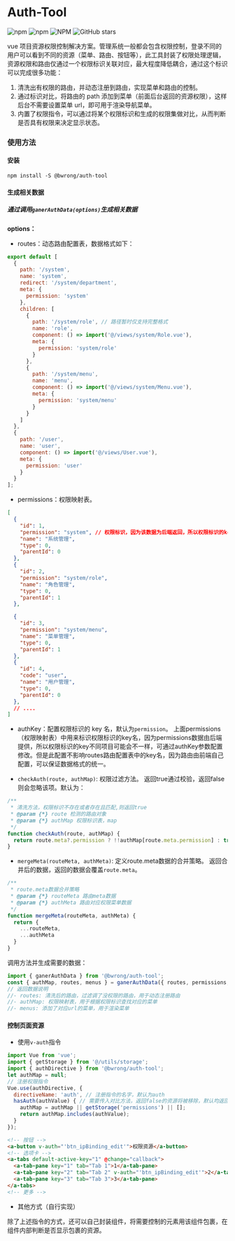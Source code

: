 # Auth-Tool

![npm](https://img.shields.io/npm/dt/@bwrong/auth-tool)
![npm](https://img.shields.io/npm/v/@bwrong/auth-tool)
![NPM](https://img.shields.io/npm/l/@bwrong/auth-tool)
![GitHub stars](https://img.shields.io/github/stars/bwrong/auth-tool?style=social)

vue 项目资源权限控制解决方案。管理系统一般都会包含权限控制，登录不同的用户可以看到不同的资源（菜单、路由、按钮等），此工具封装了权限处理逻辑，资源权限和路由仅通过一个权限标识关联对应，最大程度降低耦合，通过这个标识可以完成很多功能：

1. 清洗出有权限的路由，并动态注册到路由，实现菜单和路由的控制。
2. 通过标识对比，将路由的 path 添加到菜单（前面后台返回的资源权限），这样后台不需要设置菜单 url，即可用于渲染导航菜单。
3. 内置了权限指令，可以通过将某个权限标识和生成的权限集做对比，从而判断是否具有权限来决定显示状态。

### 使用方法
#### 安装
```shell
npm install -S @bwrong/auth-tool
```
#### 生成相关数据

##### 通过调用`ganerAuthData(options)`生成相关数据

**options：**

- routes：动态路由配置表，数据格式如下：

```js
export default [
  {
    path: '/system',
    name: 'system',
    redirect: '/system/department',
    meta: {
      permission: 'system'
    },
    children: [
      {
        path: '/system/role', // 路径暂时仅支持完整格式
        name: 'role',
        component: () => import('@/views/system/Role.vue'),
        meta: {
          permission: 'system/role'
        }
      },
      {
        path: '/system/menu',
        name: 'menu',
        component: () => import('@/views/system/Menu.vue'),
        meta: {
          permission: 'system/menu'
        }
      }
    ]
  },
  {
    path: '/user',
    name: 'user',
    component: () => import('@/views/User.vue'),
    meta: {
      permission: 'user'
    }
  }
];
```

- permissions：权限映射表。

```json
[
  {
    "id": 1,
    "permission": "system", // 权限标识，因为该数据为后端返回，所以权限标识的key，不同项目可能会不一样，所以提供下面authKey的参数用来配置key名
    "name": "系统管理",
    "type": 0,
    "parentId": 0
  },
  {
    "id": 2,
    "permission": "system/role",
    "name": "角色管理",
    "type": 0,
    "parentId": 1
  },

  {
    "id": 3,
    "permission": "system/menu",
    "name": "菜单管理",
    "type": 0,
    "parentId": 1
  },
  {
    "id": 4,
    "code": "user",
    "name": "用户管理",
    "type": 0,
    "parentId": 0
  },
  // ....
]
```

- authKey：配置权限标识的 key 名，默认为`permission`。
上面permissions（权限映射表）中用来标识权限标识的key名，因为permissions数据由后端提供，所以权限标识的key不同项目可能会不一样，可通过authKey参数配置修改。但是此配置不影响routes路由配置表中的key名，因为路由由前端自己配置，可以保证数据格式的统一。

- `checkAuth(route, authMap)`: 权限过滤方法。
返回true通过校验，返回false则会忽略该项。默认为：
```js
/**
 * 清洗方法，权限标识不存在或者存在且匹配,则返回true
 * @param {*} route 检测的路由对象
 * @param {*} authMap 权限标识表，map
 */
function checkAuth(route, authMap) {
  return route.meta?.permission ? !!authMap[route.meta.permission] : true;
}
```
- `mergeMeta(routeMeta, authMeta)`: 定义route.meta数据的合并策略。
返回合并后的数据，返回的数据会覆盖`route.meta`。
```js
/**
 * route.meta数据合并策略
 * @param {*} routeMeta 路由meta数据
 * @param {*} authMeta 路由对应权限菜单数据
 */
function mergeMeta(routeMeta, authMeta) {
  return {
    ...routeMeta,
    ...authMeta
  }
}
```

调用方法并生成需要的数据：
```js
import { ganerAuthData } from '@bwrong/auth-tool';
const { authMap, routes, menus } = ganerAuthData({ routes, permissions, authKey: 'permission' });
// 返回数据说明
//- routes: 清洗后的路由，过滤调了没权限的路由，用于动态注册路由
//- authMap: 权限映射表，用于根据权限标识查找对应的菜单
//- menus: 添加了对应url的菜单，用于渲染菜单
```

#### 控制页面资源

- 使用`v-auth`指令

```js
import Vue from 'vue';
import { getStorage } from '@/utils/storage';
import { authDirective } from '@bwrong/auth-tool';
let authMap = null;
// 注册权限指令
Vue.use(authDirective, {
  directiveName: 'auth', // 注册指令的名字，默认为auth
  hasAuth(authValue) { // 需要传入对比方法，返回false的资源将被移除，默认均返回true，不过滤
    authMap = authMap || getStorage('permissions') || [];
    return authMap.includes(authValue);
  }
});
```

```html
<!-- 按钮 -->
<a-button v-auth="'btn_ipBinding_edit'">权限资源</a-button>
<!-- 选项卡 -->
<a-tabs default-active-key="1" @change="callback">
  <a-tab-pane key="1" tab="Tab 1">1</a-tab-pane>
  <a-tab-pane key="2" tab="Tab 2" v-auth="'btn_ipBinding_edit'">2</a-tab-pane>
  <a-tab-pane key="3" tab="Tab 3">3</a-tab-pane>
</a-tabs>
<!-- 更多 -->
```
- 其他方式（自行实现）

除了上述指令的方式，还可以自己封装组件，将需要控制的元素用该组件包裹，在组件内部判断是否显示包裹的资源。